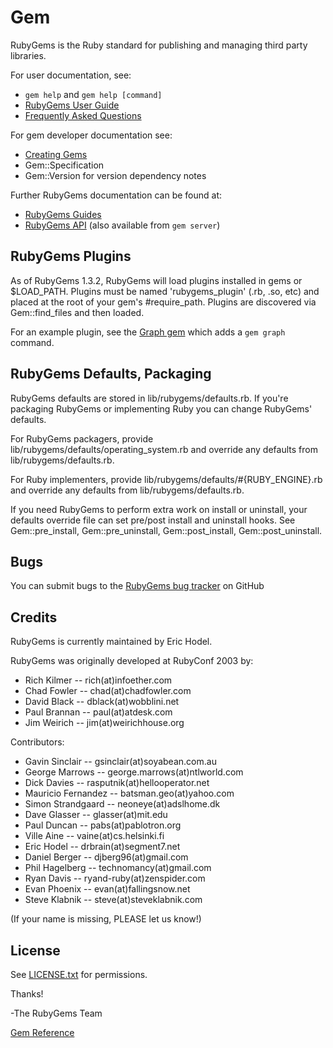 # Gem

RubyGems is the Ruby standard for publishing and managing third party
libraries.

For user documentation, see:

*   `gem help` and `gem help [command]`
*   [RubyGems User Guide](http://guides.rubygems.org/)
*   [Frequently Asked Questions](http://guides.rubygems.org/faqs)


For gem developer documentation see:

*   [Creating Gems](http://guides.rubygems.org/make-your-own-gem)
*   Gem::Specification
*   Gem::Version for version dependency notes


Further RubyGems documentation can be found at:

*   [RubyGems Guides](http://guides.rubygems.org)
*   [RubyGems API](http://www.rubydoc.info/github/rubygems/rubygems) (also
    available from `gem server`)


## RubyGems Plugins

As of RubyGems 1.3.2, RubyGems will load plugins installed in gems or
$LOAD_PATH.  Plugins must be named 'rubygems_plugin' (.rb, .so, etc) and
placed at the root of your gem's #require_path.  Plugins are discovered via
Gem::find_files and then loaded.

For an example plugin, see the [Graph gem](https://github.com/seattlerb/graph)
which adds a `gem graph` command.

## RubyGems Defaults, Packaging

RubyGems defaults are stored in lib/rubygems/defaults.rb.  If you're packaging
RubyGems or implementing Ruby you can change RubyGems' defaults.

For RubyGems packagers, provide lib/rubygems/defaults/operating_system.rb and
override any defaults from lib/rubygems/defaults.rb.

For Ruby implementers, provide lib/rubygems/defaults/#{RUBY_ENGINE}.rb and
override any defaults from lib/rubygems/defaults.rb.

If you need RubyGems to perform extra work on install or uninstall, your
defaults override file can set pre/post install and uninstall hooks. See
Gem::pre_install, Gem::pre_uninstall, Gem::post_install, Gem::post_uninstall.

## Bugs

You can submit bugs to the [RubyGems bug
tracker](https://github.com/rubygems/rubygems/issues) on GitHub

## Credits

RubyGems is currently maintained by Eric Hodel.

RubyGems was originally developed at RubyConf 2003 by:

*   Rich Kilmer  -- rich(at)infoether.com
*   Chad Fowler  -- chad(at)chadfowler.com
*   David Black  -- dblack(at)wobblini.net
*   Paul Brannan -- paul(at)atdesk.com
*   Jim Weirich   -- jim(at)weirichhouse.org


Contributors:

*   Gavin Sinclair     -- gsinclair(at)soyabean.com.au
*   George Marrows     -- george.marrows(at)ntlworld.com
*   Dick Davies        -- rasputnik(at)hellooperator.net
*   Mauricio Fernandez -- batsman.geo(at)yahoo.com
*   Simon Strandgaard  -- neoneye(at)adslhome.dk
*   Dave Glasser       -- glasser(at)mit.edu
*   Paul Duncan        -- pabs(at)pablotron.org
*   Ville Aine         -- vaine(at)cs.helsinki.fi
*   Eric Hodel         -- drbrain(at)segment7.net
*   Daniel Berger      -- djberg96(at)gmail.com
*   Phil Hagelberg     -- technomancy(at)gmail.com
*   Ryan Davis         -- ryand-ruby(at)zenspider.com
*   Evan Phoenix       -- evan(at)fallingsnow.net
*   Steve Klabnik      -- steve(at)steveklabnik.com


(If your name is missing, PLEASE let us know!)

## License

See [LICENSE.txt](rdoc-ref:lib/rubygems/LICENSE.txt) for permissions.

Thanks!

-The RubyGems Team

[Gem Reference](https://ruby-doc.org/stdlib-2.5.0/libdoc/rubygems/rdoc/Gem.html)
